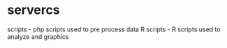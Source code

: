 # servercs

scripts - php scripts used to pre process data
R scripts - R scripts used to analyze and graphics
